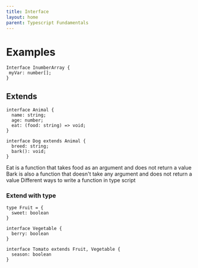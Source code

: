 ```yaml
---
title: Interface
layout: home
parent: Typescript Fundamentals
---
```


# Examples

```tsx
Interface InumberArray {
 myVar: number[];
}
```

## Extends
```tsx
interface Animal {
  name: string;
  age: number;
  eat: (food: string) => void;
}

interface Dog extends Animal {
  breed: string;
  bark(): void;
}
```

Eat is a function that takes food as an argument and does not return a value
Bark is also a function that doesn't take any argument and does not return a value
Different ways to write a function in type script

### Extend with type

```tsx
type Fruit = {
  sweet: boolean
}

interface Vegetable {
  berry: boolean
}

interface Tomato extends Fruit, Vegetable {
  season: boolean
}
```
